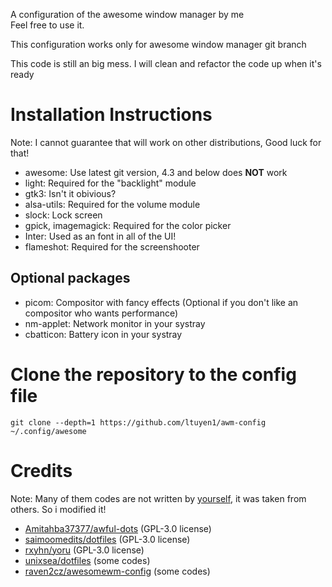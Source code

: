 A configuration of the awesome window manager by me <br>
Feel free to use it. 

This configuration works only for awesome window manager git branch

This code is still an big mess. I will clean and refactor the code up when it's ready

# Installation Instructions

Note: I cannot guarantee that will work on other distributions, Good luck for that! <br>

- awesome: Use latest git version, 4.3 and below does **NOT** work
- light: Required for the "backlight" module
- gtk3: Isn't it obivious?
- alsa-utils: Required for the volume module
- slock: Lock screen
- gpick, imagemagick: Required for the color picker
- Inter: Used as an font in all of the UI!
- flameshot: Required for the screenshooter

## Optional packages

- picom: Compositor with fancy effects (Optional if you don't like an compositor who wants performance)
- nm-applet: Network monitor in your systray
- cbatticon: Battery icon in your systray

# Clone the repository to the config file

```
git clone --depth=1 https://github.com/ltuyen1/awm-config ~/.config/awesome
```

# Credits

Note: Many of them codes are not written by [yourself](https://github.com/ltuyen1), it was taken from others. So i modified it!

- [Amitahba37377/awful-dots](https://github.com/Amitabha37377/awful-dots) (GPL-3.0 license)
- [saimoomedits/dotfiles](https://github.com/saimoomedits/dotfiles) (GPL-3.0 license)
- [rxyhn/yoru](https://github.com/rxyhn/yoru) (GPL-3.0 license)
- [unixsea/dotfiles](https://github.com/unixsea/dotfiles) (some codes)
- [raven2cz/awesomewm-config](https://github.com/raven2cz/awesomewm-config) (some codes)
